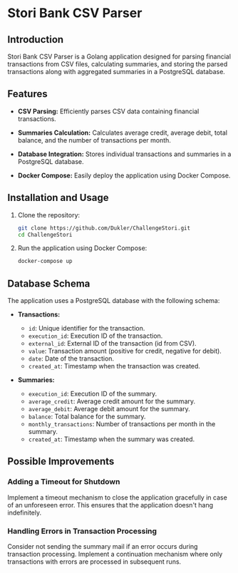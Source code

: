 # Stori Bank CSV Parser

## Introduction

Stori Bank CSV Parser is a Golang application designed for parsing financial transactions from CSV files, calculating summaries, and storing the parsed transactions along with aggregated summaries in a PostgreSQL database.

## Features

- **CSV Parsing:** Efficiently parses CSV data containing financial transactions.
  
- **Summaries Calculation:** Calculates average credit, average debit, total balance, and the number of transactions per month.

- **Database Integration:** Stores individual transactions and summaries in a PostgreSQL database.

- **Docker Compose:** Easily deploy the application using Docker Compose.

## Installation and Usage

1. Clone the repository:

   ```bash
   git clone https://github.com/Dukler/ChallengeStori.git
   cd ChallengeStori
   ```
2. Run the application using Docker Compose:

   ```bash
   docker-compose up
   ```

## Database Schema

The application uses a PostgreSQL database with the following schema:

- **Transactions:**
  - `id`: Unique identifier for the transaction.
  - `execution_id`: Execution ID of the transaction.
  - `external_id`: External ID of the transaction (id from CSV).
  - `value`: Transaction amount (positive for credit, negative for debit).
  - `date`: Date of the transaction.
  - `created_at`: Timestamp when the transaction was created.

- **Summaries:**
  - `execution_id`: Execution ID of the summary.
  - `average_credit`: Average credit amount for the summary.
  - `average_debit`: Average debit amount for the summary.
  - `balance`: Total balance for the summary.
  - `monthly_transactions`: Number of transactions per month in the summary.
  - `created_at`: Timestamp when the summary was created.

## Possible Improvements

### Adding a Timeout for Shutdown

Implement a timeout mechanism to close the application gracefully in case of an unforeseen error. This ensures that the application doesn't hang indefinitely.

### Handling Errors in Transaction Processing

Consider not sending the summary mail if an error occurs during transaction processing. Implement a continuation mechanism where only transactions with errors are processed in subsequent runs.



